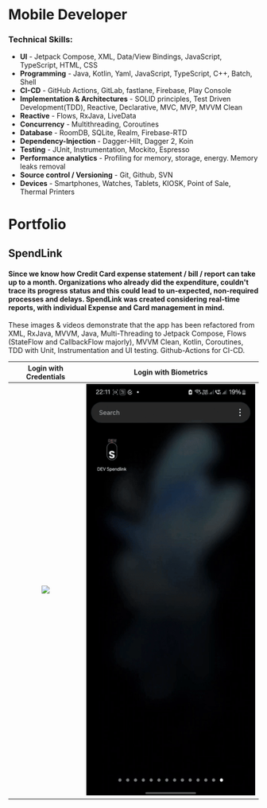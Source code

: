 # Mobile Developer

### Technical Skills:
 - **UI** - Jetpack Compose, XML, Data/View Bindings, JavaScript, TypeScript, HTML, CSS
 - **Programming** - Java, Kotlin, Yaml, JavaScript, TypeScript, C++, Batch, Shell
 - **CI-CD** - GitHub Actions, GitLab, fastlane, Firebase, Play Console
 - **Implementation & Architectures** - SOLID principles, Test Driven Development(TDD), Reactive, Declarative, MVC, MVP, MVVM Clean
 - **Reactive** - Flows, RxJava, LiveData
 - **Concurrency** - Multithreading, Coroutines
 - **Database** - RoomDB, SQLite, Realm, Firebase-RTD
 - **Dependency-Injection** - Dagger-Hilt, Dagger 2, Koin
 - **Testing** - JUnit, Instrumentation, Mockito, Espresso
 - **Performance analytics** - Profiling for memory, storage, energy. Memory leaks removal
 - **Source control / Versioning** - Git, Github, SVN
 - **Devices** - Smartphones, Watches, Tablets, KIOSK, Point of Sale, Thermal Printers
 
# Portfolio
## **SpendLink**

#### Since we know how Credit Card expense statement / bill / report can take up to a month. Organizations who already did the expenditure, couldn't trace its progress status and this could lead to un-expected, non-required processes and delays. SpendLink was created considering real-time reports, with individual Expense and Card management in mind.

These images & videos demonstrate that the app has been refactored from XML, RxJava, MVVM, Java, Multi-Threading to Jetpack Compose, Flows (StateFlow and CallbackFlow majorly), MVVM Clean, Kotlin, Coroutines, TDD with Unit, Instrumentation and UI testing. Github-Actions for CI-CD.


  Login with Credentials   |   Login with Biometrics                            
:-------------------------:|:-------------------------:
![](/assets/vid/Login_With_Credentials.gif) | ![](assets/vid/Login_With_Biometrics.gif)

